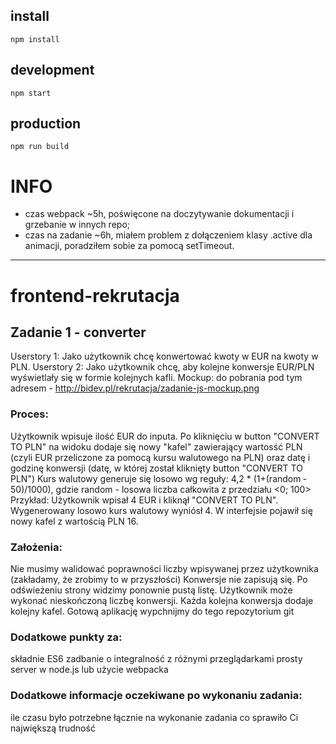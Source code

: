 ## install
```
npm install
```

## development
```
npm start
```

## production
```
npm run build
```
# INFO

* czas webpack ~5h, poświęcone na doczytywanie dokumentacji i grzebanie w innych repo;
* czas na zadanie ~6h, miałem problem z dołączeniem klasy .active dla animacji, poradziłem sobie za pomocą setTimeout.

***

# frontend-rekrutacja

## Zadanie 1 - converter
Userstory 1: Jako użytkownik chcę konwertować kwoty w EUR na kwoty w PLN.
Userstory 2: Jako użytkownik chcę, aby kolejne konwersje EUR/PLN wyświetlały się w formie kolejnych kafli.
Mockup: do pobrania pod tym adresem - http://bidev.pl/rekrutacja/zadanie-js-mockup.png

### Proces:
Użytkownik wpisuje ilość EUR do inputa.
Po kliknięciu w button "CONVERT TO PLN" na widoku dodaje się nowy "kafel" zawierający wartosść PLN (czyli EUR przeliczone za pomocą kursu walutowego na PLN) oraz datę i godzinę konwersji (datę, w której został kliknięty button "CONVERT TO PLN")
Kurs walutowy generuje się losowo wg reguły: 4,2 * (1+(random ­ 50)/1000),​ gdzie random - losowa liczba całkowita z przedziału <0; 100>
Przykład: Użytkownik wpisał 4 EUR i kliknął "CONVERT TO PLN". Wygenerowany losowo kurs walutowy wyniósł 4. W interfejsie pojawił się nowy kafel z wartością PLN 16.

### Założenia:
Nie musimy walidować poprawności liczby wpisywanej przez użytkownika (zakładamy, że zrobimy to w przyszłości)
Konwersje nie zapisują się. Po odświeżeniu strony widzimy ponownie pustą listę.
Użytkownik może wykonać nieskończoną liczbę konwersji. Każda kolejna konwersja dodaje kolejny kafel.
Gotową aplikację wypchnijmy do tego repozytorium git

### Dodatkowe punkty za:
składnie ES6
zadbanie o integralność z różnymi przeglądarkami
prosty server w node.js lub użycie webpacka

### Dodatkowe informacje oczekiwane po wykonaniu zadania:
ile czasu było potrzebne łącznie na wykonanie zadania
co sprawiło Ci największą trudność
